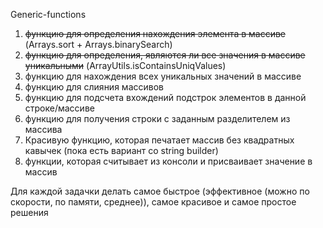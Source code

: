 Generic-functions
1. ~~функцию для определения нахождения элемента в массиве~~ (Arrays.sort + Arrays.binarySearch)
2. ~~функцию для определения, являются ли все значения в массиве уникальными~~ (ArrayUtils.isContainsUniqValues)
3. функцию для нахождения всех уникальных значений в массиве
4. функцию для слияния массивов
5. функцию для подсчета вхождений подстрок элементов в данной строке/массиве
6. функцию для получения строки с заданным разделителем из массива
7. Красивую функцию, которая печатает массив без квадратных кавычек (пока есть вариант со string builder)
8. функции, которая считывает из консоли и присваивает значение в массив

Для каждой задачки делать самое быстрое (эффективное (можно по скорости, по памяти, среднее)), самое красивое и самое простое решения
